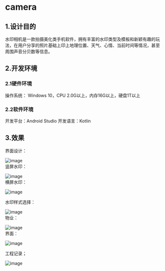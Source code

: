 # camera
## 1.设计目的
水印相机是一款拍摄美化类手机软件，拥有丰富的水印类型及模板和新颖有趣的玩法，在用户分享的照片基础上印上地理位置、天气、心情、当前时间等情况，甚至周围声音分贝数等信息。
## 2.开发环境
### 2.1硬件环境
操作系统： Windows 10，CPU 2.0G以上，内存16G以上，硬盘1T以上
### 2.2软件环境
开发平台：Android Studio
开发语言：Kotlin
## 3.效果
界面设计：       

![image](doc_picture/界面.png)      
竖屏水印：       

![image](doc_picture/竖屏水印.png)      
横屏水印：       

![image](doc_picture/横屏水印.png)      

水印样式选择：       

![image](doc_picture/水印样式选择.png)      
物业：       

![image](doc_picture/物业.png)      
界面：       

![image](doc_picture/界面.png)   

工程记录；      

![image](doc_picture/工程记录.png)       

